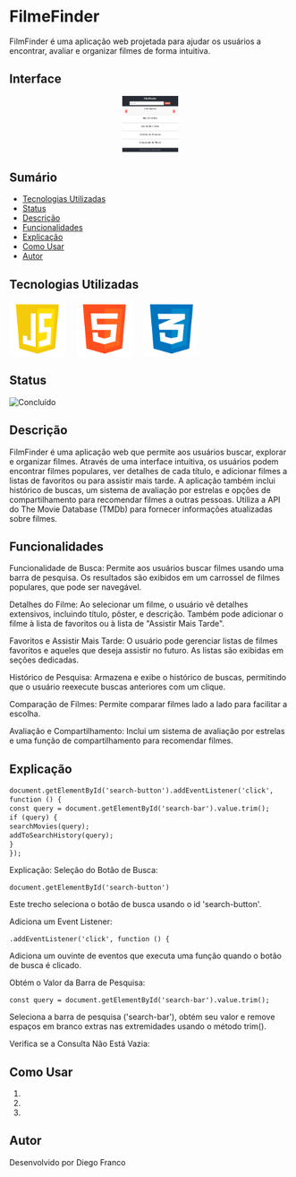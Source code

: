 # FilmeFinder

FilmFinder é uma aplicação web projetada para ajudar os usuários a encontrar, avaliar e organizar filmes de forma intuitiva.

## Interface

<div align="center">
  <img src="img/logo.png" alt="Imagem do Projeto" width="100">
</div>

## Sumário

- [Tecnologias Utilizadas](#tecnologias-utilizadas)
- [Status](#status)
- [Descrição](#descrição)
- [Funcionalidades](#funcionalidades)
- [Explicação](#explicação)
- [Como Usar](#como-usar)
- [Autor](#autor)

## Tecnologias Utilizadas

<div style="display: flex; flex-direction: row;">
  <div style="margin-right: 20px; display: flex; justify-content: flex-start;">
    <img src="img/js.png" alt="Logo Linguagem" width="100"/>
  </div>
  <div style="margin-right: 20px; display: flex; justify-content: flex-start;">
    <img src="img/html.png" alt="Logo Linguagem" width="100"/>
  </div>
  <div style="margin-right: 20px; display: flex; justify-content: flex-start;">
    <img src="img/css.png" alt="Logo Linguagem" width="100"/>
  </div>
</div>

## Status

![Concluído](http://img.shields.io/static/v1?label=STATUS&message=CONCLUIDO&color=GREEN&style=for-the-badge)

<!-- -->

## Descrição

FilmFinder é uma aplicação web que permite aos usuários buscar, explorar e organizar filmes. Através de uma interface intuitiva, os usuários podem encontrar filmes populares, ver detalhes de cada título, e adicionar filmes a listas de favoritos ou para assistir mais tarde. A aplicação também inclui histórico de buscas, um sistema de avaliação por estrelas e opções de compartilhamento para recomendar filmes a outras pessoas. Utiliza a API do The Movie Database (TMDb) para fornecer informações atualizadas sobre filmes.

## Funcionalidades

Funcionalidade de Busca: Permite aos usuários buscar filmes usando uma barra de pesquisa. Os resultados são exibidos em um carrossel de filmes populares, que pode ser navegável.

Detalhes do Filme: Ao selecionar um filme, o usuário vê detalhes extensivos, incluindo título, pôster, e descrição. Também pode adicionar o filme à lista de favoritos ou à lista de "Assistir Mais Tarde".

Favoritos e Assistir Mais Tarde: O usuário pode gerenciar listas de filmes favoritos e aqueles que deseja assistir no futuro. As listas são exibidas em seções dedicadas.

Histórico de Pesquisa: Armazena e exibe o histórico de buscas, permitindo que o usuário reexecute buscas anteriores com um clique.

Comparação de Filmes: Permite comparar filmes lado a lado para facilitar a escolha.

Avaliação e Compartilhamento: Inclui um sistema de avaliação por estrelas e uma função de compartilhamento para recomendar filmes.

## Explicação

```
document.getElementById('search-button').addEventListener('click', function () {
const query = document.getElementById('search-bar').value.trim();
if (query) {
searchMovies(query);
addToSearchHistory(query);
}
});

```

Explicação:
Seleção do Botão de Busca:

```
document.getElementById('search-button')
```

Este trecho seleciona o botão de busca usando o id 'search-button'.

Adiciona um Event Listener:

```
.addEventListener('click', function () {

```

Adiciona um ouvinte de eventos que executa uma função quando o botão de busca é clicado.

Obtém o Valor da Barra de Pesquisa:

```
const query = document.getElementById('search-bar').value.trim();
```

Seleciona a barra de pesquisa ('search-bar'), obtém seu valor e remove espaços em branco extras nas extremidades usando o método trim().

Verifica se a Consulta Não Está Vazia:

## Como Usar

1.
2.
3.

## Autor

Desenvolvido por Diego Franco
